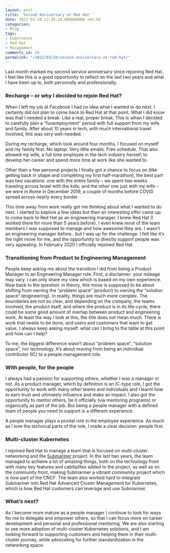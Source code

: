 ```yaml
---
layout: post
title: 'Second Anniversary at Red Hat'
date: 2022-03-20 12:29:20.000000000 +03:00
categories:
- Blog
tags:
- Kubernetes
- Red Hat
- Management
comments_id: 26
permalink: "/2022/03/20/second-anniversary-at-red-hat/"
---
```

Last month marked my second service anniversary since rejoining Red Hat. I feel like this is a good opportunity to reflect on the last two years and what I have been up to, both personally and professionally.


### Recharge – or why I decided to rejoin Red Hat?
When I left my job at Facebook I had no idea what I wanted to do next. I certainly did not plan to come back to Red Hat at that point. What I did know was that I needed a break. Like a real, proper break. This is when I decided to carefully plan a “funemployment” period with full support from my wife and family. After about 10 years in tech, with much international travel involved, this was very well-needed.

During my recharge, which took around four months, I focused on myself and my family first. No laptop. Very little emails. Free schedule. That also allowed my wife, a full time employee in the tech industry herself, to develop her career and spend more time at work like she wanted to.   

Other than a few personal projects I finally got a chance to focus on (like getting back in shape and completing my first half-marathon), the best part was two vacations: one with the entire family – we spent two weeks traveling across Israel with the kids; and the other one just with my wife – we were in Rome in December 2019, a couple of months before COVID spread across nearly every border.

This time away from work really got me thinking about what I wanted to do next. I started to explore a few ideas but then an interesting offer came up: to come back to Red Hat as an engineering manager. I knew Red Hat (I worked there for more than 5 years before). I even knew most of the team members I was supposed to manage and how awesome they are. I wasn’t an engineering manager before.. but I was up for the challenge. I felt like it’s the right move for me, and the opportunity to directly support people was very appealing. In February 2020 I officially rejoined Red Hat.  

### Transitioning from Product to Engineering Management
People keep asking me about the transition I did from being a Product Manager to an Engineering Manager role. First, a disclaimer: your mileage may vary. I can only share my view which is based on my own experience. Now back to the question: in theory, this move is supposed to be about shifting from owning the “problem space” (product) to owning the “solution space” (engineering). In reality, things are much more complex. The boundaries are not so clear, and depending on the company, the teams involved, the product itself, and where the product is in its life-cycle, there could be some good amount of overlap between product and engineering work. At least the way I look at this, the title does not mean much. There is work that needs to be done, and users and customers that want to get value. I always keep asking myself: what can I bring to the table at this point and how can I help?

To me, the biggest difference wasn’t about “problem space”, “solution space”, nor technology. It’s about moving from being an individual contributor (IC) to a people management role.

### With people, for the people
I always had a passion for supporting others, whether I was a manager or not. As a product manager, which by definition is an IC-type role, I got the opportunity to work with many other teams and individuals and I learnt how to earn trust and ultimately influence and make an impact. I also got the opportunity to mentor others, be it officially (via mentoring programs) or organically as part of the job. But being a people manager with a defined team of people you need to support is a different experience.

A people manager plays a pivotal role in the employee experience. As much as I love the technical parts of the role, I made a clear decision: people first.

### Multi-cluster Kubernetes
I rejoined Red Hat to manage a team that is focused on multi-cluster networking and the [Submariner](https://submariner.io/) project. In the last two years, the team managed to achieve a lot of amazing things, both on the technology front with many key features and cabiliplites added to the project, as well as on the community front, making Submariner a vibrant community project which is now part of the CNCF. The team also worked hard to integrate Submariner into Red Hat Advanced Cluster Management for Kubernetes, which is how Red Hat customers can leverage and use Submariner.

### What’s next?
As I become more mature as a people manager I continue to look for ways for me to delegate and empower others, so that I can focus more on career development and personal and professional mentoring. We are also starting to see more adoption of multi-cluster Kubernetes solutions, and I am looking forward to supporting customers and helping them in their multi-cluster journey, while advocating for further standardization in the networking space.
